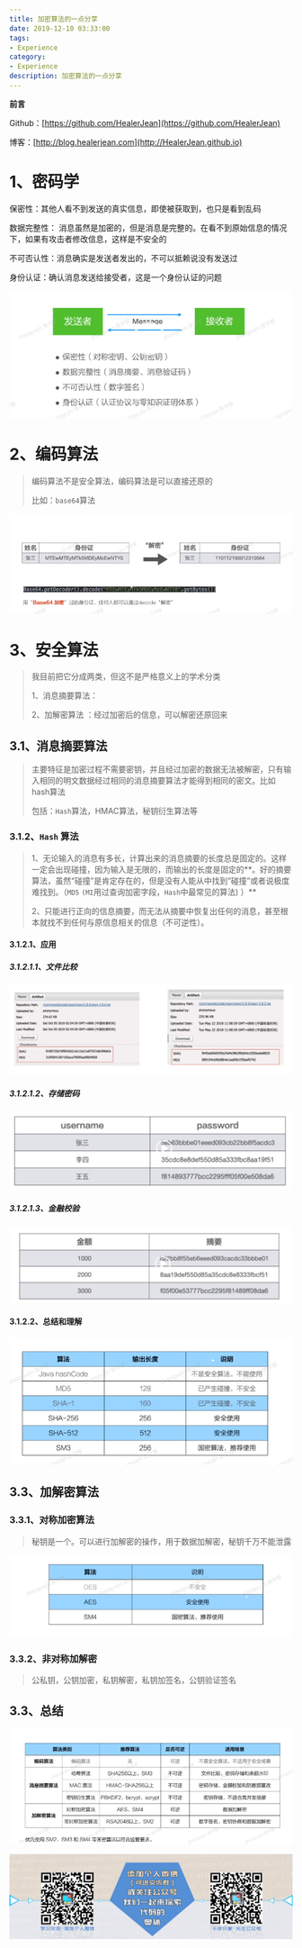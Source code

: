 ```yaml
---
title: 加密算法的一点分享
date: 2019-12-10 03:33:00
tags: 
- Experience
category: 
- Experience
description: 加密算法的一点分享
---
```


**前言**     

 Github：[https://github.com/HealerJean](https://github.com/HealerJean)         

 博客：[http://blog.healerjean.com](http://HealerJean.github.io)          





# 1、密码学

保密性：其他人看不到发送的真实信息，即使被获取到，也只是看到乱码     

数据完整性：  消息虽然是加密的，但是消息是完整的。在看不到原始信息的情况下，如果有攻击者修改信息，这样是不安全的    

不可否认性：消息确实是发送者发出的，不可以抵赖说没有发送过        

身份认证：确认消息发送给接受者，这是一个身份认证的问题    







![image-20201211102514854](https://raw.githubusercontent.com/HealerJean/HealerJean.github.io/master/blogImages/image-20201211102514854.png)





# 2、编码算法

> 编码算法不是安全算法，编码算法是可以直接还原的      
>
> 比如：`base64`算法

![image-20201211105427671](https://raw.githubusercontent.com/HealerJean/HealerJean.github.io/master/blogImages/image-20201211105427671.png)





# 3、安全算法

> 我目前把它分成两类，但这不是严格意义上的学术分类    
>
> 1、消息摘要算法：
>
> 2、加解密算法 ：经过加密后的信息，可以解密还原回来      

## 3.1、消息摘要算法

> 主要特征是加密过程不需要密钥，并且经过加密的数据无法被解密，只有输入相同的明文数据经过相同的消息摘要算法才能得到相同的密文。比如 hash算法        
>
> 包括：`Hash`算法，HMAC算法，秘钥衍生算法等    
>

 

### 3.1.2、`Hash` 算法

> 1、无论输入的消息有多长，计算出来的消息摘要的长度总是固定的。这样一定会出现碰撞，因为输入是无限的，而输出的长度是固定的**。好的摘要算法，虽然“碰撞”是肯定存在的，但是没有人能从中找到“碰撞”或者说极度难找到。（`MD5` `(MI`用过查询加密字段，`Hash`中最常见的算法) ）**     
>
> 2、只能进行正向的信息摘要，而无法从摘要中恢复出任何的消息，甚至根本就找不到任何与原信息相关的信息（不可逆性）。  



#### 3.1.2.1、应用

##### 3.1.2.1.1、文件比较

![image-20201211110352289](https://raw.githubusercontent.com/HealerJean/HealerJean.github.io/master/blogImages/image-20201211110352289.png)  

##### 3.1.2.1.2、存储密码   

![image-20201211110512770](https://raw.githubusercontent.com/HealerJean/HealerJean.github.io/master/blogImages/image-20201211110512770.png)



##### 3.1.2.1.3、金融校验   

![image-20201211110554021](https://raw.githubusercontent.com/HealerJean/HealerJean.github.io/master/blogImages/image-20201211110554021.png)





#### 3.1.2.2、总结和理解

![image-20201211110611083](https://raw.githubusercontent.com/HealerJean/HealerJean.github.io/master/blogImages/image-20201211110611083.png)

## 3.3、加解密算法

### 3.3.1、对称加密算法

> 秘钥是一个。可以进行加解密的操作，用于数据加解密，秘钥千万不能泄露     

![image-20201211111355935](https://raw.githubusercontent.com/HealerJean/HealerJean.github.io/master/blogImages/image-20201211111355935.png)



### 3.3.2、非对称加解密  

> 公私钥，公钥加密，私钥解密，私钥加签名，公钥验证签名



## 3.3、总结  

![image-20201211111546713](https://raw.githubusercontent.com/HealerJean/HealerJean.github.io/master/blogImages/image-20201211111546713.png)



















![ContactAuthor](https://raw.githubusercontent.com/HealerJean/HealerJean.github.io/master/assets/img/artical_bottom.jpg)





<link rel="stylesheet" href="https://unpkg.com/gitalk/dist/gitalk.css">

<script src="https://unpkg.com/gitalk@latest/dist/gitalk.min.js"></script> 
<div id="gitalk-container"></div>    
 <script type="text/javascript">
    var gitalk = new Gitalk({
		clientID: `1d164cd85549874d0e3a`,
		clientSecret: `527c3d223d1e6608953e835b547061037d140355`,
		repo: `HealerJean.github.io`,
		owner: 'HealerJean',
		admin: ['HealerJean'],
		id: 'ohR7Hb5zVk2mIjGZ',
    });
    gitalk.render('gitalk-container');
</script> 
